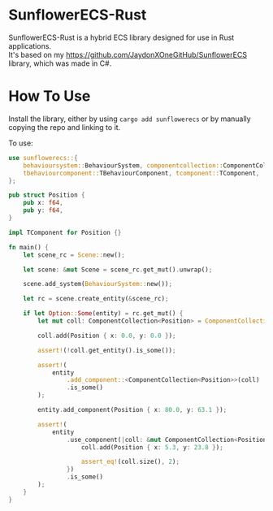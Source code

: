 # SunflowerECS-Rust

SunflowerECS-Rust is a hybrid ECS library designed for use in Rust applications.<br>
It's based on my https://github.com/JaydonXOneGitHub/SunflowerECS library, which was made in C#.

# How To Use
Install the library, either by using `cargo add sunflowerecs` or by manually copying the repo and linking to it.

To use:

```rs
use sunflowerecs::{
    behavioursystem::BehaviourSystem, componentcollection::ComponentCollection, scene::Scene,
    tbehaviourcomponent::TBehaviourComponent, tcomponent::TComponent,
};

pub struct Position {
    pub x: f64,
    pub y: f64,
}

impl TComponent for Position {}

fn main() {
    let scene_rc = Scene::new();

    let scene: &mut Scene = scene_rc.get_mut().unwrap();

    scene.add_system(BehaviourSystem::new());

    let rc = scene.create_entity(&scene_rc);

    if let Option::Some(entity) = rc.get_mut() {
        let mut coll: ComponentCollection<Position> = ComponentCollection::new();

        coll.add(Position { x: 0.0, y: 0.0 });

        assert!(!coll.get_entity().is_some());

        assert!(
            entity
                .add_component::<ComponentCollection<Position>>(coll)
                .is_some()
        );

        entity.add_component(Position { x: 80.0, y: 63.1 });

        assert!(
            entity
                .use_component(|coll: &mut ComponentCollection<Position>| {
                    coll.add(Position { x: 5.3, y: 23.8 });

                    assert_eq!(coll.size(), 2);
                })
                .is_some()
        );
    }
}
